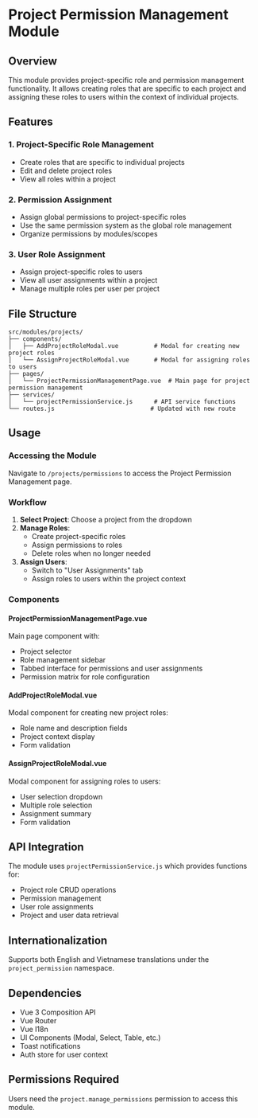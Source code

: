 # Project Permission Management Module

## Overview

This module provides project-specific role and permission management functionality. It allows creating roles that are specific to each project and assigning these roles to users within the context of individual projects.

## Features

### 1. Project-Specific Role Management

- Create roles that are specific to individual projects
- Edit and delete project roles
- View all roles within a project

### 2. Permission Assignment

- Assign global permissions to project-specific roles
- Use the same permission system as the global role management
- Organize permissions by modules/scopes

### 3. User Role Assignment

- Assign project-specific roles to users
- View all user assignments within a project
- Manage multiple roles per user per project

## File Structure

```
src/modules/projects/
├── components/
│   ├── AddProjectRoleModal.vue          # Modal for creating new project roles
│   └── AssignProjectRoleModal.vue       # Modal for assigning roles to users
├── pages/
│   └── ProjectPermissionManagementPage.vue  # Main page for project permission management
├── services/
│   └── projectPermissionService.js      # API service functions
└── routes.js                           # Updated with new route
```

## Usage

### Accessing the Module

Navigate to `/projects/permissions` to access the Project Permission Management page.

### Workflow

1. **Select Project**: Choose a project from the dropdown
2. **Manage Roles**:
   - Create project-specific roles
   - Assign permissions to roles
   - Delete roles when no longer needed
3. **Assign Users**:
   - Switch to "User Assignments" tab
   - Assign roles to users within the project context

### Components

#### ProjectPermissionManagementPage.vue

Main page component with:

- Project selector
- Role management sidebar
- Tabbed interface for permissions and user assignments
- Permission matrix for role configuration

#### AddProjectRoleModal.vue

Modal component for creating new project roles:

- Role name and description fields
- Project context display
- Form validation

#### AssignProjectRoleModal.vue

Modal component for assigning roles to users:

- User selection dropdown
- Multiple role selection
- Assignment summary
- Form validation

## API Integration

The module uses `projectPermissionService.js` which provides functions for:

- Project role CRUD operations
- Permission management
- User role assignments
- Project and user data retrieval

## Internationalization

Supports both English and Vietnamese translations under the `project_permission` namespace.

## Dependencies

- Vue 3 Composition API
- Vue Router
- Vue I18n
- UI Components (Modal, Select, Table, etc.)
- Toast notifications
- Auth store for user context

## Permissions Required

Users need the `project.manage_permissions` permission to access this module.
